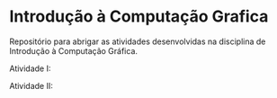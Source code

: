 # Introdução à Computação Grafica
Repositório para abrigar as atividades desenvolvidas na disciplina de Introdução à Computação Gráfica.

Atividade I:

Atividade II:
